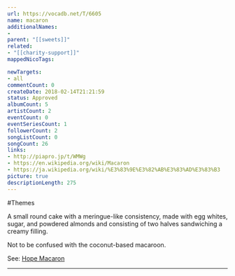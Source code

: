 ```yaml
---
url: https://vocadb.net/T/6605
name: macaron
additionalNames: 
- 
parent: "[[sweets]]"
related:
- "[[charity-support]]"
mappedNicoTags:

newTargets:
- all
commentCount: 0
createDate: 2018-02-14T21:21:59
status: Approved
albumCount: 5
artistCount: 2
eventCount: 0
eventSeriesCount: 1
followerCount: 2
songListCount: 0
songCount: 26
links: 
- http://piapro.jp/t/WMWg
- https://en.wikipedia.org/wiki/Macaron
- https://ja.wikipedia.org/wiki/%E3%83%9E%E3%82%AB%E3%83%AD%E3%83%B3
picture: true
descriptionLength: 275
---
```


#Themes

A small round cake with a meringue-like consistency, made with egg whites, sugar, and powdered almonds and consisting of two halves sandwiching a creamy filling.

Not to be confused with the coconut-based macaroon.

See: [Hope Macaron](https://vocadb.net/Es/158/hope-macaron)

---

